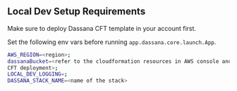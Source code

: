 ## Local Dev Setup Requirements

Make sure to deploy Dassana CFT template in your account first.

Set the following env vars before running `app.dassana.core.launch.App`.

```bash 
AWS_REGION=<region>;
dassanaBucket=<refer to the cloudformation resources in AWS console and figure out which s3 bucket was created by 
CFT deployment>;
LOCAL_DEV_LOGGING=;
DASSANA_STACK_NAME=<name of the stack>
```
